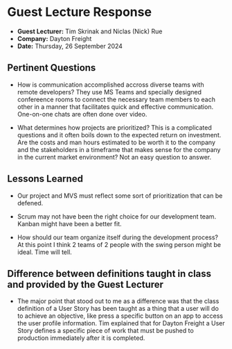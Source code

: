 # Guest Lecture Response
* **Guest Lecturer:** Tim Skrinak and Niclas (Nick) Rue
* **Company:** Dayton Freight	
* **Date:** Thursday, 26 September 2024

## Pertinent Questions
* How is communication accomplished accross diverse teams with remote developers? They use MS Teams and specially designed confereence rooms to connect the necessary team members to each other in a manner that facilitates quick and effective communication. One-on-one chats are often done over video.

* What determines how projects are prioritized? This is a complicated questions and it often boils down to the expected return on investment. Are the costs and man hours estimated to be worth it to the company and the stakeholders in a timeframe that makes sense for the company in the current market environment? Not an easy question to answer. 

## Lessons Learned
* Our project and MVS must reflect some sort of prioritization that can be defened. 

* Scrum may not have been the right choice for our development team. Kanban might have been a better fit.

* How should our team organize itself during the development process? At this point I think 2 teams of 2 people with the swing person might be ideal. Time will tell.

## Difference between definitions taught in class and provided by the Guest Lecturer

* The major point that stood out to me as a difference was that the class definition of a User Story has been taught as a thing that a user will do to achieve an objective, like press a specific button on an app to access the user profile information. Tim explained that for Dayton Freight a User Story defines a specific piece of work that must be pushed to production immediately after it is completed. 
